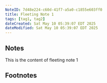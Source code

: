```yaml
---
NoteID: 7d48e224-c60d-41f7-a5a0-c1855e603ff0
title: Fleeting Note 1
tags: [tag1, tag2]
dateCreated: Sat May 10 05:39:07 EDT 2025
dateModified: Sat May 10 05:39:07 EDT 2025
---
```


## Notes
This is the content of fleeting note 1
## Footnotes
